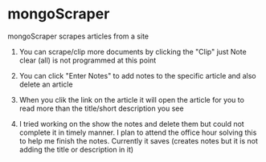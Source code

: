 # mongoScraper
mongoScraper scrapes articles from a site

1. You can scrape/clip  more documents by clicking the "Clip" just Note clear (all) is not programmed at this point
2. You can click "Enter Notes" to add notes to the specific article and also delete an article
3. When you clik the link on the article it will open the article for you to read more than the title/short description you see

4. I tried working on the show the notes and delete them but could not complete it in timely manner. I plan to attend the office hour solving this to help me finish the notes. Currently it saves (creates notes but it is not adding the title or description in it)